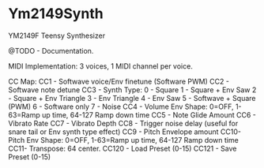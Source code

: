 # Ym2149Synth
YM2149F Teensy Synthesizer

@TODO - Documentation.

MIDI Implementation:
3 voices, 1 MIDI channel per voice.

CC Map:
  CC1 - Softwave voice/Env finetune (Software PWM)
  CC2 - Softwave note detune
  CC3 - Synth Type: 
        0 - Square
        1 - Square + Env Saw
        2 - Square + Env Triangle
        3 - Env Triangle
        4 - Env Saw
        5 - Softwave + Square (PWM)
        6 - Software only
        7 - Noise
  CC4 - Volume Env Shape: 0=OFF, 1-63=Ramp up time, 64-127 Ramp down time
  CC5 - Note Glide Amount
  CC6 - Vibrato Rate
  CC7 - Vibrato Depth
  CC8 - Trigger noise delay (useful for snare tail or Env synth type effect)
  CC9 - Pitch Envelope amount
  CC10- Pitch Env Shape: 0=OFF, 1-63=Ramp up time, 64-127 Ramp down time
  CC11- Transpose: 64 center.
  CC120 - Load Preset (0-15)
  CC121 - Save Preset (0-15)
